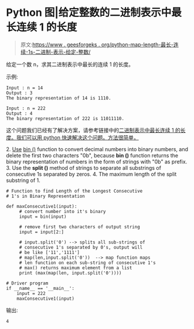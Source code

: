 # Python 图|给定整数的二进制表示中最长连续 1 的长度

> 原文:[https://www . geesforgeks . org/python-map-length-最长-连续-1s-二进制-表示-给定-整数/](https://www.geeksforgeeks.org/python-map-length-longest-consecutive-1s-binary-representation-given-integer/)

给定一个数 n，求其二进制表示中最长的连续 1 的长度。

示例:

```
Input : n = 14
Output : 3
The binary representation of 14 is 1110.

Input : n = 222
Output : 4
The binary representation of 222 is 11011110.

```

这个问题我们已经有了解决方案，请参考链接中的[二进制表示中最长连续 1 的长度。我们可以用 python 快速解决这个问题。方法很简单，](https://www.geeksforgeeks.org/length-longest-consecutive-1s-binary-representation/)

[](https://www.geeksforgeeks.org/length-longest-consecutive-1s-binary-representation/)
2.  [Use](https://www.geeksforgeeks.org/length-longest-consecutive-1s-binary-representation/) [bin ()](https://www.geeksforgeeks.org/bin-in-python/) function to convert decimal numbers into binary numbers, and delete the first two characters "0b", because **bin ()** function returns the binary representation of numbers in the form of strings with "0b" as prefix.
3.  Use the **split ()** method of strings to separate all substrings of consecutive 1s separated by zeros.
4.  The maximum length of the split substring of 1.

```
# Function to find Length of the Longest Consecutive
# 1's in Binary Representation

def maxConsecutive1(input):
     # convert number into it's binary
     input = bin(input)

     # remove first two characters of output string
     input = input[2:]

     # input.split('0') --> splits all sub-strings of 
     # consecutive 1's separated by 0's, output will 
     # be like ['11','1111']
     # map(len,input.split('0'))  --> map function maps
     # len function on each sub-string of consecutive 1's
     # max() returns maximum element from a list
     print (max(map(len, input.split('0'))))

# Driver program
if __name__ == '__main__':
    input = 222
    maxConsecutive1(input)
```

输出:

```
4

```
